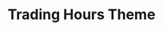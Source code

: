 ---
  id: "2067"
  fieldLayoutId: "89"
  uid: "a352bd9a-0e69-457a-ae67-793b80c674cc"
  enabled: "1"
  archived: "0"
  dateCreated: "2018-05-07 04:56:13"
  dateUpdated: "2019-01-28 02:47:24"
  siteSettingsId: "2067"
  slug: "trading-hours-theme"
  siteId: "1"
  uri: "patterns/ios/entry/trading-hours-theme"
  enabledForSite: "1"
  sectionId: "2"
  typeId: "2"
  authorId: "1"
  postdateCreated: "2018-05-07 04:56:00"
  expirydateCreated: null
  contentId: "2067"
  title: "Trading Hours Theme"
  field_allColorsComputed: null
  field_allColorsComputedIllustration: null
  field_allColorsComputedThumbnail: null
  field_appDescription: null
  field_appDescriptionSentiment: null
  field_audio: "0"
  field_authorFaq: null
  field_bgThumbPosition: "center center"
  field_body: null
  field_captureSize: null
  field_categoriesRaw: "reducing cognitive load,"
  field_categoryInPlainText: null
  field_coldThumbTransform: null
  field_colorPalette: null
  field_contributorName: null
  field_contributorUrl: null
  field_coverColor: null
  field_dominantColor: null
  field_externalContributor: "0"
  field_fetchWebsiteData: null
  field_fullName: null
  field_gfycatSource: null
  field_gif: "0"
  field_gumletUrl: null
  field_gumletUrlNoPreParse: null
  field_howHelps: "<p><strong>Reducing Cognitive Load</strong></p>\n<p>Robinhood builds a mental model that links the app appearance with the concept of market hours. Since stock transactions in general only happen during trading hours, it's essential for Robinhood users to understand at what time are they executing their trades.</p>\n<p>This solution helps Robinhood users to acknowledge trading hours with minimal effort and very low cognitive load.</p>"
  field_howWorks: "<p>Robinhood is the most popular stock trading app. One of its iconic interactions is their approach to show when the market is open or closed. Instead of relying on a simple UI affordance to show the user if the market is trading, Robinhood uses the UI theme itself to represent these concepts.</p>\n<p>When the market is open and trading, the app uses a light (white and green) theme.<br />When the market is closed, and in after-market hours, the app uses a dark (black and green) theme.</p>\n<p>This concept allows Robinhood to create a robust mental model around the idea of trading hours.</p>"
  field_iconColors: null
  field_iconComputedColors: null
  field_illustrationSource: null
  field_imagePathRaw: "https://s3-us-west-2.amazonaws.com/waveguideio/captures/waves/daynight-robihood.jpg"
  field_imageTextOcr: null
  field_depthArticleBody: null
  field_lpSentimentScore: null
  field_lpUrl: null
  field_mediaEmbed: "<figure><img src=\"{asset:2076:url||https://s3-us-west-2.amazonaws.com/waveguideio/captures/waves/daynight-robihood.jpg}\" alt=\"\" /></figure>"
  field_mobileId: null
  field_mobileShotSrc: null
  field_newsObject: null
  field_pageFetchJsonString: null
  field_patternSrc: "Robinhood"
  field_platformRaw: "iOS"
  field_qualityDescription: null
  field_rawResponse: null
  field_readingDuration: null
  field_readingDurationSeconds: null
  field_readingEaseLevel: null
  field_readingEaseScore: null
  field_references: null
  field_screenshotColors: null
  field_screenshotComputedColors: null
  field_sourceFromArchive: null
  field_strategyDescription: null
  field_thumbColors: null
  field_thumbVideoUrl: null
  field_webDescription: null
  field_webTitle: null
  field_what: "<p>This is a solution found in the Robinhood apps. When a user opens the app, the UI will get rendered with a white UI theme for when the market is open (trading hours), and with a dark UI theme for when the market is closed (no trading hours).</p>"
  root: null
  lft: null
  rgt: null
  level: null
  structureId: null
  layout: layouts/post.njk
---